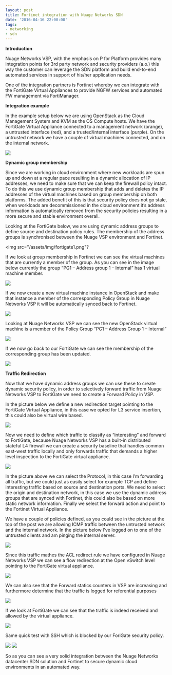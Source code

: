 ```yaml
---
layout: post
title: Fortinet integration with Nuage Networks SDN
date: '2016-04-16 22:00:00'
tags:
- networking
- sdn
---
```


 **Introduction**

Nuage Networks VSP, with the emphasis on P for Platform provides many integration points for 3rd party network and security providers (a.o.) this way the customer can leverage the SDN platform and build end-to-end automated services in support of his/her application needs.

One of the integration partners is Fortinet whereby we can integrate with the FortiGate Virtual Appliances to provide NGFW services and automated FW management via FortiManager.

**Integration example**

In the example setup below we are using OpenStack as the Cloud Management System and KVM as the OS Compute hosts. We have the FortiGate Virtual Appliance connected to a management network (orange), a untrusted interface (red), and a trusted/internal interface (purple). On the untrusted network we have a couple of virtual machines connected, and on the internal network.

<img src="/assets/img/overview.png">

**Dynamic group membership**

Since we are working in cloud environment where new workloads are spun up and down at a regular pace resulting in a dynamic allocation of IP addresses, we need to make sure that we can keep the firewall policy intact. To do this we use dynamic group membership that adds and deletes the IP addresses of the virtual machines based on group membership on both platforms. The added benefit of this is that security policy does not go stale, when workloads are decommissioned in the cloud environment it’s address information is automatically removed from the security policies resulting in a more secure and stable environment overall.

Looking at the FortiGate below, we are using dynamic address groups to define source and destination policy rules. The membership of the address groups is synchronised between the Nuage VSP environment and Fortinet.

<img src="/assets/img/fortigate1.png"?

If we look at group membership in Fortinet we can see the virtual machines that are currently a member of the group. As you can see in the image below currently the group “PG1 – Address group 1 – Internal” has 1 virtual machine member.

<img src="/assets/img/fortinet001.png">

If we now create a new virtual machine instance in OpenStack and make that instance a member of the corresponding Policy Group in Nuage Networks VSP it will be automatically synced back to Fortinet.

<img src="/assets/img/instance001.png">

Looking at Nuage Networks VSP we can see the new OpenStack virtual machine is a member of the Policy Group “PG1 – Address Group 1 – Internal”

<img src="/assets/img/fortinet002.png">

If we now go back to our FortiGate we can see the membership of the corresponding group has been updated.

<img src="/assets/img/fortinet003.png">

**Traffic Redirection**

Now that we have dynamic address groups we can use these to create dynamic security policy, in order to selectively forward traffic from Nuage Networks VSP to FortiGate we need to create a Forward Policy in VSP.

In the picture below we define a new redirection target pointing to the FortiGate Virtual Appliance, in this case we opted for L3 service insertion, this could also be virtual wire based.

<img src="/assets/img/fortinet004.png">

Now we need to define which traffic to classify as “interesting” and forward to FortiGate, because Nuage Networks VSP has a built-in distributed stateful L4 firewall we can create a security baseline that handles common east-west traffic locally and only forwards traffic that demands a higher level inspection to the FortiGate virtual appliance.

<img src="/assets/img/fortinet005.png">

In the picture above we can select the Protocol, in this case I’m forwarding all traffic, but we could just as easily select for example TCP and define interesting traffic based on source and destination ports. We need to select the origin and destination network, in this case we use the dynamic address groups that are synced with Fortinet, this could also be based on more static network information. Finally we select the forward action and point to the Fortinet Virtual Appliance.

We have a couple of policies defined, as you could see in the picture at the top of the post we are allowing ICMP traffic between the untrusted network and the internal network. In the picture below I’ve logged on to one of the untrusted clients and am pinging the internal server.

<img src="/assets/img/fn1.png">

Since this traffic mathes the ACL redirect rule we have configured in Nuage Networks VSP we can see a flow redirection at the Open vSwitch level pointing to the FortiGate virtual appliance.

<img src="/assets/img/ovs1.png">

We can also see that the Forward statics counters in VSP are increasing and furthermore determine that the traffic is logged for referential purposes

<img src="/assets/img/stats1.png">

If we look at FortiGate we can see that the traffic is indeed received and allowed by the virtual appliance.

<img src="/assets/img/fortinet006.png">

Same quick test with SSH which is blocked by our ForiGate security policy.

<img src="/assets/img/ssh1.png">
<img src="/assets/img/fortigate4.png">

So as you can see a very solid integration between the Nuage Networks datacenter SDN solution and Fortinet to secure dynamic cloud environments in an automated way.

